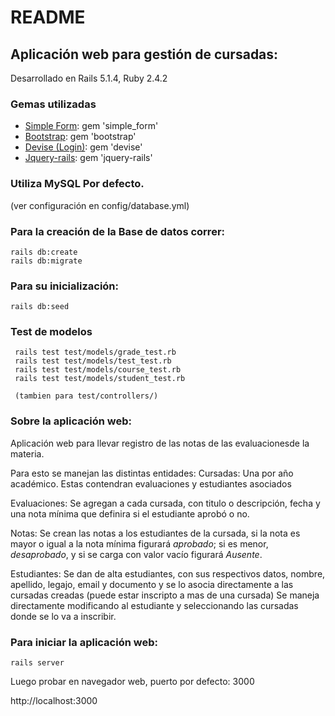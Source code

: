 # README

## Aplicación web para gestión de cursadas:
  
  Desarrollado en Rails 5.1.4, Ruby 2.4.2

### Gemas utilizadas

* [Simple Form](https://github.com/plataformatec/simple_form):
gem 'simple_form'
* [Bootstrap](https://github.com/twbs/bootstrap-rubygem):
gem 'bootstrap'
* [Devise (Login)](https://github.com/plataformatec/devise):
gem 'devise'
* [Jquery-rails](https://github.com/rails/jquery-rails):
gem 'jquery-rails'


### Utiliza MySQL Por defecto.
(ver configuración en config/database.yml)

### Para la creación de la Base de datos correr:

	
	rails db:create
    rails db:migrate
	
### Para su inicialización:
	
    rails db:seed
    

### Test de modelos 
```
 rails test test/models/grade_test.rb 
 rails test test/models/test_test.rb 
 rails test test/models/course_test.rb 
 rails test test/models/student_test.rb 

 (tambien para test/controllers/)
```



### Sobre la aplicación web:


Aplicación web para llevar registro de las notas de las evaluaciones​ de​ ​la materia.

Para esto se manejan las distintas entidades:
  Cursadas: Una por año académico. Estas contendran evaluaciones y estudiantes asociados

  Evaluaciones: Se agregan a cada cursada, con titulo o descripción, fecha y una nota mínima que definira si el estudiante aprobó o no.
  

  Notas: Se crean las notas a los estudiantes de la cursada, si la nota es mayor o igual a la nota mínima figurará *aprobado*; si es menor, *desaprobado*, y si se carga con valor vacío figurará *Ausente*.

  Estudiantes: Se dan de alta estudiantes, con sus respectivos datos, nombre, apellido, legajo, email y documento y se lo asocia directamente a las cursadas creadas (puede estar inscripto a mas de una cursada)
  Se maneja directamente modificando al estudiante y seleccionando las cursadas donde se lo va a inscribir.


### Para iniciar la aplicación web:

```
rails server
```

Luego probar en navegador web, puerto por defecto: 3000

http://localhost:3000